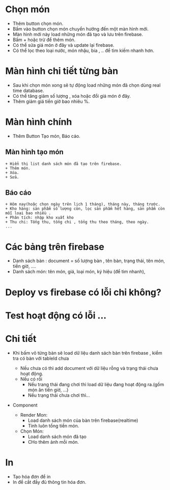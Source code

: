 # Chọn món

-   Thêm button chọn món.
-   Bấm vào button chọn món chuyển hướng đến một màn hình mới.
-   Màn hình mới này load những món đã tạo và lưu trên firebase.
-   Bấm + hoặc trừ để thêm món.
-   Có thể sửa giá món ở đây và update lại firebase.
-   Có thể lọc theo loại nước, món nhậu, bia , .. để tìm kiếm nhanh hơn.

# Màn hình chi tiết từng bàn

-   Sau khi chọn món xong sẽ tự động load những món đã chọn dùng real time database.
-   Có thể tăng giảm số lượng , xóa hoặc đổi giá món ở đây.
-   Thêm giảm giá tiền giờ bao nhiêu %.

# Màn hình chính

-   Thêm Button Tạo món, Báo cáo.

## Màn hình tạo món

    + Hiển thị list danh sách món đã tạo trên firebase.
    + Thêm món.
    + Xóa.
    + Sửa.

## Báo cáo

    + Hôm nay(hoặc chọn ngày trên lịch 1 tháng), tháng này, tháng trước.
    + Kho hàng: sản phẩm số lượng còn, lọc sản phẩm hết hàng, sản phẩm còn mỗi loại bao nhiều .
    + Phân tích: nhập kho xuất kho
    + Thu chi: Tổng thu, tổng chi , tổng thu theo tháng, theo ngày.
    ...

# Các bảng trên firebase

-   Danh sách bàn : document = số lượng bàn , tên bàn, trạng thái, tên món, tiền giờ, ....
-   Danh sách món: tên món, giá, loại món, ký hiệu (để tìm nhanh),

# Deploy vs firebase có lỗi chi không?

# Test hoạt động có lỗi ...

# Chi tiết

-   Khi bấm vô từng bàn sẽ load dữ liệu danh sách bàn trên firebase , kiểm tra có bàn với tableId chưa

    -   Nếu chưa có thì add document với dữ liệu rỗng và trạng thái chưa hoạt động.
    -   Nếu có rồi
        -   Nếu trang thái đang chơi thì load dữ liệu đang hoạt động ra.(gồm món ăn tiền giờ, ...)
        -   Nếu trạng thái chưa chơi thì...

-   Component
    -   Render Mon:
        -   Load danh sách món của bàn trên firebase(realtime)
        -   Tính luôn tổng tiền món.
    -   Chọn Món:
        -   Load danh sách món đã tạo
        -   CHo thêm ảnh mỗi món.

# In

-   Tạo hóa đơn để in
-   In để cắt đầy đủ thông tin hóa đơn.
